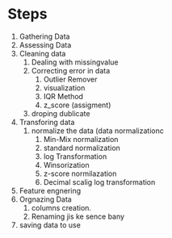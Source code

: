 # Steps

1. Gathering Data 
2. Assessing Data
3. Cleaning data
   1. Dealing with missingvalue
   2. Correcting error in data
       1. Outlier Remover 
         1. visualization
         2. IQR Method
         3. z_score (assigment)
   3. droping dublicate
4. Transforing data
    1. normalize the data (data normalizationc
        1. Min-Mix normalization
        2. standard normalization
        3. log Transformation
        4. Winsorization 
        5. z-score normilazation
        6. Decimal scalig log transformation
5. Feature engnering
6. Orgnazing Data
   1. columns creation.
   2. Renaming  jis ke sence bany
7. saving data to use